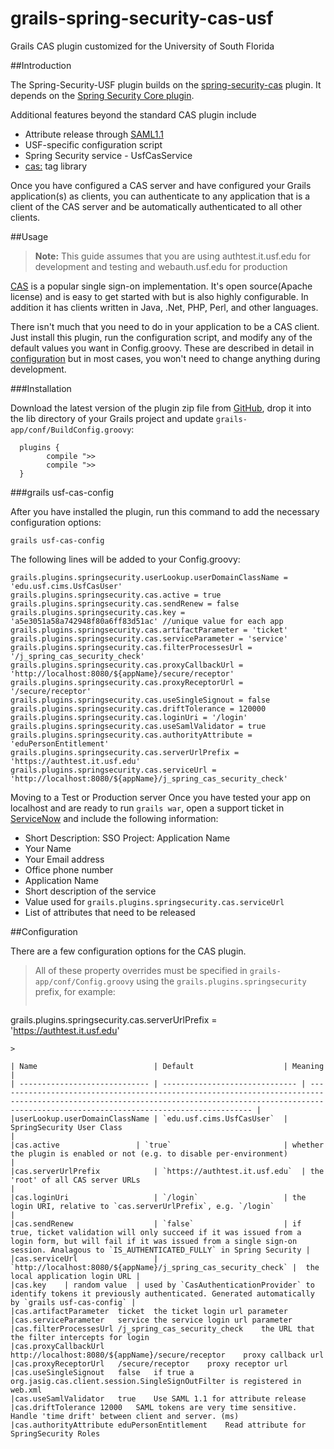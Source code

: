 grails-spring-security-cas-usf
==============================

Grails CAS plugin customized for the University of South Florida

##Introduction

The Spring-Security-USF plugin builds on the [spring-security-cas](http://grails.org/plugin/spring-security-cas) plugin. It depends on the [Spring Security Core plugin](http://grails.org/plugin/spring-security-core).

Additional features beyond the standard CAS plugin include

  * Attribute release through [SAML1.1](https://wiki.jasig.org/display/CASUM/SAML+1.1)
  * USF-specific configuration script
  * Spring Security service - UsfCasService
  * <cas:> tag library

Once you have configured a CAS server and have configured your Grails application(s) as clients, you can authenticate to any application that is a client of the CAS server and be automatically authenticated to all other clients.

##Usage

> **Note:** This guide assumes that you are using authtest.it.usf.edu for development and testing and webauth.usf.edu for production

[CAS](http://www.jasig.org/cas) is a popular single sign-on implementation. It's open source(Apache license) and is easy to get started with but is also highly configurable. In addition it has clients written in Java, .Net, PHP, Perl, and other languages.

There isn't much that you need to do in your application to be a CAS client. Just install this plugin, run the configuration script, and modify any of the default values you want in Config.groovy. These are described in detail in [<i class="icon-share"></i> configuration](#configuration) but in most cases, you won't need to change anything during development.

###Installation

Download the latest version of the plugin zip file from [GitHub](https://github.com/epierce/grails-spring-security-cas-usf/raw/master/spring-security-cas-usf-1.3.0.zip), drop it into the lib directory of your Grails project and update `grails-app/conf/BuildConfig.groovy`:

```
  plugins {
        compile ">>
        compile ">>
  }
```

###grails usf-cas-config

After you have installed the plugin, run this command to add the necessary configuration options:

```
grails usf-cas-config
```

The following lines will be added to your Config.groovy:

```
grails.plugins.springsecurity.userLookup.userDomainClassName = 'edu.usf.cims.UsfCasUser'
grails.plugins.springsecurity.cas.active = true
grails.plugins.springsecurity.cas.sendRenew = false
grails.plugins.springsecurity.cas.key = 'a5e3051a58a742948f80a6ff83d51ac' //unique value for each app
grails.plugins.springsecurity.cas.artifactParameter = 'ticket'
grails.plugins.springsecurity.cas.serviceParameter = 'service'
grails.plugins.springsecurity.cas.filterProcessesUrl = '/j_spring_cas_security_check'
grails.plugins.springsecurity.cas.proxyCallbackUrl = 'http://localhost:8080/${appName}/secure/receptor' 
grails.plugins.springsecurity.cas.proxyReceptorUrl = '/secure/receptor'
grails.plugins.springsecurity.cas.useSingleSignout = false
grails.plugins.springsecurity.cas.driftTolerance = 120000
grails.plugins.springsecurity.cas.loginUri = '/login'
grails.plugins.springsecurity.cas.useSamlValidator = true
grails.plugins.springsecurity.cas.authorityAttribute = 'eduPersonEntitlement'
grails.plugins.springsecurity.cas.serverUrlPrefix = 'https://authtest.it.usf.edu'
grails.plugins.springsecurity.cas.serviceUrl = 'http://localhost:8080/${appName}/j_spring_cas_security_check'
```

Moving to a Test or Production server
Once you have tested your app on localhost and are ready to run `grails war`, open a support ticket in [ServiceNow](http://usffl.service-now.com/) and include the following information:

  * Short Description: SSO Project: Application Name
  * Your Name
  * Your Email address
  * Office phone number
  * Application Name
  * Short description of the service
  * Value used for `grails.plugins.springsecurity.cas.serviceUrl`
  * List of attributes that need to be released

##<a name="configuration"></a>Configuration

There are a few configuration options for the CAS plugin.

> All of these property overrides must be specified in `grails-app/conf/Config.groovy` using the `grails.plugins.springsecurity` prefix, for example:
> 
> ```
grails.plugins.springsecurity.cas.serverUrlPrefix =
     'https://authtest.it.usf.edu'
``` 
> 

| Name	                        | Default	                 | Meaning                                                                                                                                                                                               |
| ----------------------------- | ------------------------------ | ----------------------------------------------------------------------------------------------------------------------------------------------------------------------------------------------------- |
|userLookup.userDomainClassName | `edu.usf.cims.UsfCasUser`	 | SpringSecurity User Class                                                                                                                                                                             |
|cas.active	                | `true`                         | whether the plugin is enabled or not (e.g. to disable per-environment)                                                                                                                                |
|cas.serverUrlPrefix	        | `https://authtest.it.usf.edu`  | the 'root' of all CAS server URLs                                                                                                                                                                     |
|cas.loginUri	                | `/login`	                 | the login URI, relative to `cas.serverUrlPrefix`, e.g. `/login`                                                                                                                                       |
|cas.sendRenew	                | `false`	                 | if true, ticket validation will only succeed if it was issued from a login form, but will fail if it was issued from a single sign-on session. Analagous to `IS_AUTHENTICATED_FULLY` in Spring Security |
|cas.serviceUrl	                | `http://localhost:8080/${appName}/j_spring_cas_security_check` |	the local application login URL |
|cas.key	| random value	| used by `CasAuthenticationProvider` to identify tokens it previously authenticated. Generated automatically by `grails usf-cas-config` |
|cas.artifactParameter	ticket	the ticket login url parameter
|cas.serviceParameter	service	the service login url parameter
|cas.filterProcessesUrl	/j_spring_cas_security_check	the URL that the filter intercepts for login
|cas.proxyCallbackUrl	http://localhost:8080/${appName}/secure/receptor	proxy callback url
|cas.proxyReceptorUrl	/secure/receptor	proxy receptor url
|cas.useSingleSignout	false	if true a org.jasig.cas.client.session.SingleSignOutFilter is registered in web.xml
|cas.useSamlValidator	true	Use SAML 1.1 for attribute release
|cas.driftTolerance	12000	SAML tokens are very time sensitive. Handle 'time drift' between client and server. (ms)
|cas.authorityAttribute	eduPersonEntitlement	Read attribute for SpringSecurity Roles